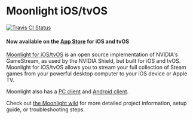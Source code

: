 # Moonlight iOS/tvOS

[![Travis CI Status](https://travis-ci.org/moonlight-stream/moonlight-ios.svg?branch=master)](https://travis-ci.org/moonlight-stream/moonlight-ios)

#### Now available on the [App Store](https://apps.apple.com/us/app/moonlight-game-streaming/id1000551566) for iOS and tvOS

[Moonlight for iOS/tvOS](https://moonlight-stream.org) is an open source implementation of NVIDIA's GameStream, as used by the NVIDIA Shield, but built for iOS and tvOS. Moonlight for iOS/tvOS allows you to stream your full collection of Steam games from
your powerful desktop computer to your iOS device or Apple TV.

Moonlight also has a [PC client](https://github.com/moonlight-stream/moonlight-qt) and [Android client](https://github.com/moonlight-stream/moonlight-android).

Check out [the Moonlight wiki](https://github.com/moonlight-stream/moonlight-docs/wiki) for more detailed project information, setup guide, or troubleshooting steps.
